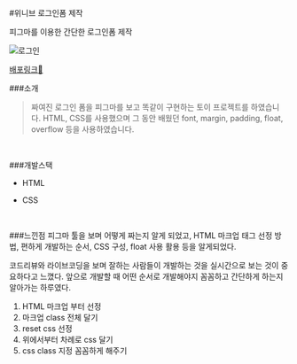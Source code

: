 #위니브 로그인폼 제작

피그마를 이용한 간단한 로그인폼 제작

![로그인](https://user-images.githubusercontent.com/68219145/162943383-c08e8cae-f26e-4c88-a69b-bc56d4501b41.PNG)

[배포링크:elephant:]()

###소개

> 짜여진 로그인 폼을 피그마를 보고 똑같이 구현하는 토이 프로젝트를 하였습니다. HTML, CSS를 사용했으며 그 동안 배웠던 font, margin, padding, float, overflow 등을 사용하였습니다.

<br>

###개발스택

- HTML

- CSS

<br>

###느낀점
피그마 툴을 보며 어떻게 짜는지 알게 되었고, HTML 마크업 태그 선정 방법, 편하게 개발하는 순서, CSS 구성, float 사용 활용 등을 알게되었다.

코드리뷰와 라이브코딩을 보며 잘하는 사람들이 개발하는 것을 실시간으로 보는 것이 중요하다고 느꼈다. 앞으로 개발할 때 어떤 순서로 개발해야지 꼼꼼하고 간단하게 하는지 알아가는 하루였다.

1. HTML 마크업 부터 선정
2. 마크업 class 전체 달기
3. reset css 선정
4. 위에서부터 차례로 css 달기
5. css class 지정 꼼꼼하게 해주기
